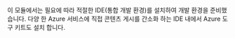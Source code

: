 이 모듈에서는 필요에 따라 적절한 IDE(통합 개발 환경)를 설치하여 개발 환경을 준비했습니다. 다양 한 Azure 서비스에 직접 콘텐츠 게시를 간소화 하는 IDE 내에서 Azure 도구 키트도 설치 합니다.
